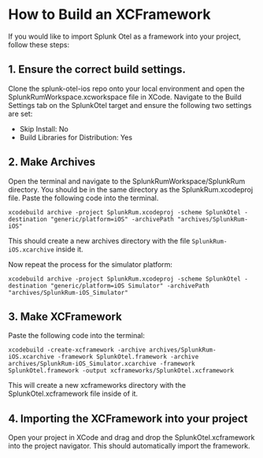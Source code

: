 # How to Build an XCFramework

If you would like to import Splunk Otel as a framework into your project, follow these steps:

## 1. Ensure the correct build settings.

Clone the splunk-otel-ios repo onto your local environment and open the SplunkRumWorkspace.xcworkspace file in XCode. Navigate to the Build Settings tab on the SplunkOtel target and ensure the following two settings are set:
* Skip Install: No
* Build Libraries for Distribution: Yes

## 2. Make Archives

Open the terminal and navigate to the SplunkRumWorkspace/SplunkRum directory. You should be in the same directory as the SplunkRum.xcodeproj file. Paste the following code into the terminal.

    xcodebuild archive -project SplunkRum.xcodeproj -scheme SplunkOtel -destination "generic/platform=iOS" -archivePath "archives/SplunkRum-iOS"

This should create a new archives directory with the file `SplunkRum-iOS.xcarchive` inside it.

Now repeat the process for the simulator platform:

    xcodebuild archive -project SplunkRum.xcodeproj -scheme SplunkOtel -destination "generic/platform=iOS Simulator" -archivePath "archives/SplunkRum-iOS_Simulator"
    
## 3. Make XCFramework

Paste the following code into the terminal:

    xcodebuild -create-xcframework -archive archives/SplunkRum-iOS.xcarchive -framework SplunkOtel.framework -archive archives/SplunkRum-iOS_Simulator.xcarchive -framework SplunkOtel.framework -output xcframeworks/SplunkOtel.xcframework

This will create a new xcframeworks directory with the SplunkOtel.xcframework file inside of it.

## 4. Importing the XCFramework into your project

Open your project in XCode and drag and drop the SplunkOtel.xcframework into the project navigator. This should automatically import the framework. 
